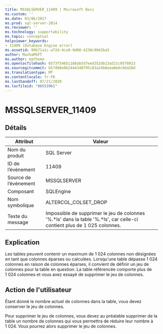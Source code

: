 ```yaml
---
title: MSSQLSERVER_11409 | Microsoft Docs
ms.custom: ''
ms.date: 03/06/2017
ms.prod: sql-server-2014
ms.reviewer: ''
ms.technology: supportability
ms.topic: conceptual
helpviewer_keywords:
- 11409 (Database Engine error)
ms.assetid: 99b71a1c-a72d-4ca9-9d00-4230c9042ba5
author: MashaMSFT
ms.author: mathoma
ms.openlocfilehash: 6573f54651188ab5d7eed352db13a521c05f8923
ms.sourcegitcommit: b57d98e9b2444348f95c83a24b8eea0e6c9da58d
ms.translationtype: MT
ms.contentlocale: fr-FR
ms.lasthandoff: 07/21/2020
ms.locfileid: "86553961"
---
```

# <a name="mssqlserver_11409"></a>MSSQLSERVER_11409
    
## <a name="details"></a>Détails  
  
|Attribut|Valeur|  
|-|-|  
|Nom du produit|SQL Server|  
|ID de l’événement|11409|  
|Source de l’événement|MSSQLSERVER|  
|Composant|SQLEngine|  
|Nom symbolique|ALTERCOL_COLSET_DROP|  
|Texte du message|Impossible de supprimer le jeu de colonnes '%.*ls' dans la table '%.\*ls', car celle-ci contient plus de 1 025 colonnes.|  
  
## <a name="explanation"></a>Explication  
 Les tables peuvent contenir un maximum de 1 024 colonnes non désignées en tant que colonnes éparses ou calculées. Lorsqu'une table dépasse 1 024 colonnes en raison de colonnes éparses, il convient de définir un jeu de colonnes pour la table en question. La table référencée comporte plus de 1 024 colonnes et vous avez essayé de supprimer le jeu de colonnes.  
  
## <a name="user-action"></a>Action de l'utilisateur  
 Étant donné le nombre actuel de colonnes dans la table, vous devez conserver le jeu de colonnes.  
  
 Pour supprimer le jeu de colonnes, vous devez au préalable supprimer de la table un nombre de colonnes qui vous permettra de réduire leur nombre à 1 024. Vous pourrez alors supprimer le jeu de colonnes.  
  
  
